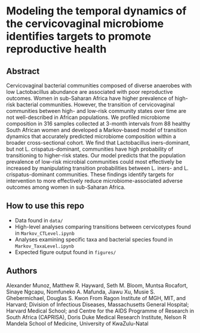 # Modeling the temporal dynamics of the cervicovaginal microbiome identifies targets to promote reproductive health

## Abstract
Cervicovaginal bacterial communities composed of diverse anaerobes with low Lactobacillus abundance are associated with poor reproductive outcomes. Women in sub-Saharan Africa have higher prevalence of high-risk bacterial communities. However, the transition of cervicovaginal communities between high- and low-risk community states over time are not well-described in African populations. We profiled microbiome composition in 316 samples collected at 3-month intervals from 88 healthy South African women and developed a Markov-based model of transition dynamics that accurately predicted microbiome composition within a broader cross-sectional cohort. We find that Lactobacillus iners-dominant, but not L. crispatus-dominant, communities have high probability of transitioning to higher-risk states. Our model predicts that the population prevalence of low-risk microbial communities could most effectively be increased by manipulating transition probabilities between L. iners- and L. crispatus-dominant communities. These findings identify targets for intervention to more effectively reduce microbiome-associated adverse outcomes among women in sub-Saharan Africa.

## How to use this repo
* Data found in `data/`
* High-level analyses comparing transitions between cervicotypes found in `Markov_CTLevel.ipynb`
* Analyses examining specific taxa and bacterial species found in `Markov_TaxaLevel.ipynb`
* Expected figure output found in `figures/`

## Authors
Alexander Munoz, Matthew R. Hayward, Seth M. Bloom, Muntsa Rocafort, Sinaye Ngcapu, Nomfuneko A. Mafunda, Jiawu Xu, Musie S. Ghebermichael, Douglas S. Kwon
From Ragon Institute of MGH, MIT, and Harvard; Division of Infectious Diseases, Massachusetts General Hospital; Harvard Medical School; and Centre for the AIDS Programme of Research in South Africa (CAPRISA), Doris Duke Medical Research Institute, Nelson R Mandela School of Medicine, University of KwaZulu-Natal

